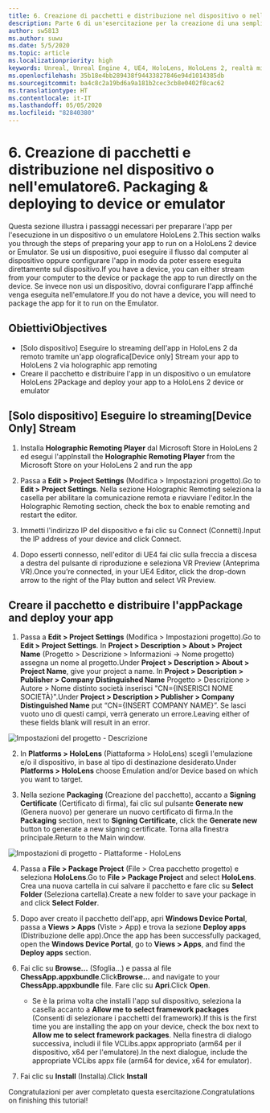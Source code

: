 ```yaml
---
title: 6. Creazione di pacchetti e distribuzione nel dispositivo o nell'emulatore
description: Parte 6 di un'esercitazione per la creazione di una semplice app di scacchi con Unreal Engine 4 e il plug-in UX Tools di Mixed Reality Toolkit
author: sw5813
ms.author: suwu
ms.date: 5/5/2020
ms.topic: article
ms.localizationpriority: high
keywords: Unreal, Unreal Engine 4, UE4, HoloLens, HoloLens 2, realtà mista, esercitazione, guida introduttiva, mrtk, uxt, UX Tools, documentazione
ms.openlocfilehash: 35b18e4bb289438f94433827846e94d1014385db
ms.sourcegitcommit: ba4c8c2a19bd6a9a181b2cec3cb8e0402f8cac62
ms.translationtype: HT
ms.contentlocale: it-IT
ms.lasthandoff: 05/05/2020
ms.locfileid: "82840380"
---
```

# <a name="6-packaging--deploying-to-device-or-emulator"></a><span data-ttu-id="7c124-104">6. Creazione di pacchetti e distribuzione nel dispositivo o nell'emulatore</span><span class="sxs-lookup"><span data-stu-id="7c124-104">6. Packaging & deploying to device or emulator</span></span>

<span data-ttu-id="7c124-105">Questa sezione illustra i passaggi necessari per preparare l'app per l'esecuzione in un dispositivo o un emulatore HoloLens 2.</span><span class="sxs-lookup"><span data-stu-id="7c124-105">This section walks you through the steps of preparing your app to run on a HoloLens 2 device or Emulator.</span></span> <span data-ttu-id="7c124-106">Se usi un dispositivo, puoi eseguire il flusso dal computer al dispositivo oppure configurare l'app in modo da poter essere eseguita direttamente sul dispositivo.</span><span class="sxs-lookup"><span data-stu-id="7c124-106">If you have a device, you can either stream from your computer to the device or package the app to run directly on the device.</span></span> <span data-ttu-id="7c124-107">Se invece non usi un dispositivo, dovrai configurare l'app affinché venga eseguita nell'emulatore.</span><span class="sxs-lookup"><span data-stu-id="7c124-107">If you do not have a device, you will need to package the app for it to run on the Emulator.</span></span> 

## <a name="objectives"></a><span data-ttu-id="7c124-108">Obiettivi</span><span class="sxs-lookup"><span data-stu-id="7c124-108">Objectives</span></span>

* <span data-ttu-id="7c124-109">[Solo dispositivo] Eseguire lo streaming dell'app in HoloLens 2 da remoto tramite un'app olografica</span><span class="sxs-lookup"><span data-stu-id="7c124-109">[Device only] Stream your app to HoloLens 2 via holographic app remoting</span></span>
* <span data-ttu-id="7c124-110">Creare il pacchetto e distribuire l'app in un dispositivo o un emulatore HoloLens 2</span><span class="sxs-lookup"><span data-stu-id="7c124-110">Package and deploy your app to a HoloLens 2 device or emulator</span></span>

## <a name="device-only-stream"></a><span data-ttu-id="7c124-111">[Solo dispositivo] Eseguire lo streaming</span><span class="sxs-lookup"><span data-stu-id="7c124-111">[Device Only] Stream</span></span>

1.  <span data-ttu-id="7c124-112">Installa **Holographic Remoting Player** dal Microsoft Store in HoloLens 2 ed esegui l'app</span><span class="sxs-lookup"><span data-stu-id="7c124-112">Install the **Holographic Remoting Player** from the Microsoft Store on your HoloLens 2 and run the app</span></span>

2.  <span data-ttu-id="7c124-113">Passa a **Edit > Project Settings** (Modifica > Impostazioni progetto).</span><span class="sxs-lookup"><span data-stu-id="7c124-113">Go to **Edit > Project Settings**.</span></span> <span data-ttu-id="7c124-114">Nella sezione Holographic Remoting seleziona la casella per abilitare la comunicazione remota e riavviare l'editor.</span><span class="sxs-lookup"><span data-stu-id="7c124-114">In the Holographic Remoting section, check the box to enable remoting and restart the editor.</span></span>

3.  <span data-ttu-id="7c124-115">Immetti l'indirizzo IP del dispositivo e fai clic su Connect (Connetti).</span><span class="sxs-lookup"><span data-stu-id="7c124-115">Input the IP address of your device and click Connect.</span></span>

4.  <span data-ttu-id="7c124-116">Dopo esserti connesso, nell'editor di UE4 fai clic sulla freccia a discesa a destra del pulsante di riproduzione e seleziona VR Preview (Anteprima VR).</span><span class="sxs-lookup"><span data-stu-id="7c124-116">Once you’re connected, in your UE4 Editor, click the drop-down arrow to the right of the Play button and select VR Preview.</span></span>

## <a name="package-and-deploy-your-app"></a><span data-ttu-id="7c124-117">Creare il pacchetto e distribuire l'app</span><span class="sxs-lookup"><span data-stu-id="7c124-117">Package and deploy your app</span></span> 

1.  <span data-ttu-id="7c124-118">Passa a **Edit > Project Settings** (Modifica > Impostazioni progetto).</span><span class="sxs-lookup"><span data-stu-id="7c124-118">Go to **Edit > Project Settings**.</span></span> <span data-ttu-id="7c124-119">In **Project > Description > About > Project Name** (Progetto > Descrizione > Informazioni -> Nome progetto) assegna un nome al progetto.</span><span class="sxs-lookup"><span data-stu-id="7c124-119">Under **Project > Description > About > Project Name**, give your project a name.</span></span> <span data-ttu-id="7c124-120">In **Project > Description > Publisher > Company Distinguished Name** Progetto > Descrizione > Autore > Nome distinto società inserisci "CN={INSERISCI NOME SOCIETÀ}".</span><span class="sxs-lookup"><span data-stu-id="7c124-120">Under **Project > Description > Publisher > Company Distinguished Name** put “CN={INSERT COMPANY NAME}”.</span></span> <span data-ttu-id="7c124-121">Se lasci vuoto uno di questi campi, verrà generato un errore.</span><span class="sxs-lookup"><span data-stu-id="7c124-121">Leaving either of these fields blank will result in an error.</span></span> 

![Impostazioni del progetto - Descrizione](images/unreal-uxt/6-cn.PNG)

2.  <span data-ttu-id="7c124-123">In **Platforms > HoloLens** (Piattaforma > HoloLens) scegli l'emulazione e/o il dispositivo, in base al tipo di destinazione desiderato.</span><span class="sxs-lookup"><span data-stu-id="7c124-123">Under **Platforms > HoloLens** choose Emulation and/or Device based on which you want to target.</span></span>

3.  <span data-ttu-id="7c124-124">Nella sezione **Packaging** (Creazione del pacchetto), accanto a **Signing Certificate** (Certificato di firma), fai clic sul pulsante **Generate new** (Genera nuovo) per generare un nuovo certificato di firma.</span><span class="sxs-lookup"><span data-stu-id="7c124-124">In the **Packaging** section, next to **Signing Certificate**, click the **Generate new** button to generate a new signing certificate.</span></span> <span data-ttu-id="7c124-125">Torna alla finestra principale.</span><span class="sxs-lookup"><span data-stu-id="7c124-125">Return to the Main window.</span></span>

![Impostazioni di progetto - Piattaforme - HoloLens](images/unreal-uxt/6-packaging.PNG)

4.  <span data-ttu-id="7c124-127">Passa a **File > Package Project** (File > Crea pacchetto progetto) e seleziona **HoloLens**.</span><span class="sxs-lookup"><span data-stu-id="7c124-127">Go to **File > Package Project** and select **HoloLens**.</span></span> <span data-ttu-id="7c124-128">Crea una nuova cartella in cui salvare il pacchetto e fare clic su **Select Folder** (Seleziona cartella).</span><span class="sxs-lookup"><span data-stu-id="7c124-128">Create a new folder to save your package in and click **Select Folder**.</span></span> 

5.  <span data-ttu-id="7c124-129">Dopo aver creato il pacchetto dell'app, apri **Windows Device Portal**, passa a **Views > Apps** (Viste > App) e trova la sezione **Deploy apps** (Distribuzione delle app).</span><span class="sxs-lookup"><span data-stu-id="7c124-129">Once the app has been successfully packaged, open the **Windows Device Portal**, go to **Views > Apps**, and find the **Deploy apps** section.</span></span>

6.  <span data-ttu-id="7c124-130">Fai clic su **Browse...** (Sfoglia...) e passa al file **ChessApp.appxbundle**.</span><span class="sxs-lookup"><span data-stu-id="7c124-130">Click**Browse...** and navigate to your **ChessApp.appxbundle** file.</span></span> <span data-ttu-id="7c124-131">Fare clic su **Apri**.</span><span class="sxs-lookup"><span data-stu-id="7c124-131">Click **Open**.</span></span> 

    * <span data-ttu-id="7c124-132">Se è la prima volta che installi l'app sul dispositivo, seleziona la casella accanto a **Allow me to select framework packages** (Consenti di selezionare i pacchetti del framework).</span><span class="sxs-lookup"><span data-stu-id="7c124-132">If this is the first time you are installing the app on your device, check the box next to **Allow me to select framework packages**.</span></span> <span data-ttu-id="7c124-133">Nella finestra di dialogo successiva, includi il file VCLibs.appx appropriato (arm64 per il dispositivo, x64 per l'emulatore).</span><span class="sxs-lookup"><span data-stu-id="7c124-133">In the next dialogue, include the appropriate VCLibs appx file (arm64 for device, x64 for emulator).</span></span> 

7.  <span data-ttu-id="7c124-134">Fai clic su **Install** (Installa).</span><span class="sxs-lookup"><span data-stu-id="7c124-134">Click **Install**</span></span>

<span data-ttu-id="7c124-135">Congratulazioni per aver completato questa esercitazione.</span><span class="sxs-lookup"><span data-stu-id="7c124-135">Congratulations on finishing this tutorial!</span></span>  